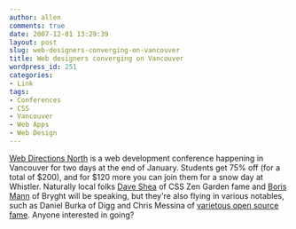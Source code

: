 ```yaml
---
author: allen
comments: true
date: 2007-12-01 13:29:39
layout: post
slug: web-designers-converging-on-vancouver
title: Web designers converging on Vancouver
wordpress_id: 251
categories:
- Link
tags:
- Conferences
- CSS
- Vancouver
- Web Apps
- Web Design
---
```


[Web Directions North](http://north08.webdirections.org/) is a web development conference happening in Vancouver for two days at the end of January. Students get 75% off (for a total of $200), and for $120 more you can join them for a snow day at Whistler. Naturally local folks [Dave Shea](http://www.mezzoblue.com/) of CSS Zen Garden fame and [Boris Mann](http://bmannconsulting.com/) of Bryght will be speaking, but they're also flying in various notables, such as Daniel Burka of Digg and Chris Messina of [varietous open source fame](http://en.wikipedia.org/wiki/Chris_Messina_(open_source_advocate)). Anyone interested in going?
